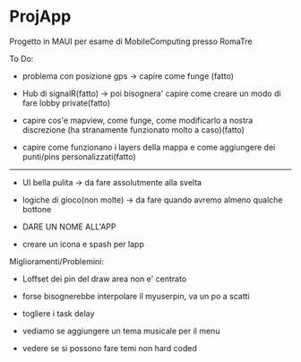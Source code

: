 # ProjApp

Progetto in MAUI per esame di MobileComputing presso RomaTre

To Do:

- problema con posizione gps -> capire come funge (fatto)

- Hub di signalR(fatto) -> poi bisognera' capire come creare un modo di fare lobby private(fatto)

- capire cos'e mapview, come funge, come modificarlo a nostra discrezione (ha stranamente funzionato molto a caso)(fatto)

- capire come funzionano i layers della mappa e come aggiungere dei punti/pins personalizzati(fatto)

--------------------------------------

- UI bella pulita -> da fare assolutmente alla svelta

- logiche di gioco(non molte) -> da fare quando avremo almeno qualche bottone

- DARE UN NOME ALL'APP

- creare un icona e spash per lapp

Miglioramenti/Problemini:

- Loffset dei pin del draw area non e' centrato

- forse bisognerebbe interpolare il myuserpin, va un po a scatti

- togliere i task delay 

- vediamo se aggiungere un tema musicale per il menu

- vedere se si possono fare temi non hard coded
